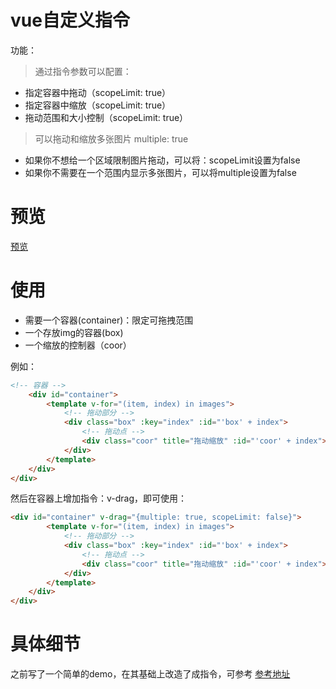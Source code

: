 # vue自定义指令
功能：
> 通过指令参数可以配置：
- 指定容器中拖动（scopeLimit: true）
- 指定容器中缩放（scopeLimit: true）
- 拖动范围和大小控制（scopeLimit: true）

> 可以拖动和缩放多张图片
multiple: true

- 如果你不想给一个区域限制图片拖动，可以将：scopeLimit设置为false
- 如果你不需要在一个范围内显示多张图片，可以将multiple设置为false
# 预览
[预览](https://wangrx-jerry.github.io/vue-drag-directive/dist/index.html)

# 使用
- 需要一个容器(container)：限定可拖拽范围
- 一个存放img的容器(box)
- 一个缩放的控制器（coor）

例如：
```html
<!-- 容器 -->
	<div id="container">
		<template v-for="(item, index) in images">
			<!-- 拖动部分 -->
			<div class="box" :key="index" :id="'box' + index">
				<!-- 拖动点 -->
				<div class="coor" title="拖动缩放" :id="'coor' + index"></div>
			</div>
		</template>
	</div>
</div>
```
然后在容器上增加指令：v-drag，即可使用：
```html
<div id="container" v-drag="{multiple: true, scopeLimit: false}">
		<template v-for="(item, index) in images">
			<!-- 拖动部分 -->
			<div class="box" :key="index" :id="'box' + index">
				<!-- 拖动点 -->
				<div class="coor" title="拖动缩放" :id="'coor' + index"></div>
			</div>
		</template>
	</div>
</div>
```

# 具体细节
之前写了一个简单的demo，在其基础上改造了成指令，可参考
[参考地址](https://github.com/wangrx-jerry/resize-img)
